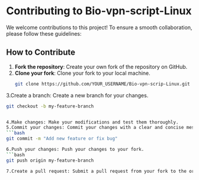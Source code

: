 # Contributing to Bio-vpn-script-Linux

We welcome contributions to this project! To ensure a smooth collaboration, please follow these guidelines:

## How to Contribute

1. **Fork the repository**: Create your own fork of the repository on GitHub.
2. **Clone your fork**: Clone your fork to your local machine.
   ```bash
   git clone https://github.com/YOUR_USERNAME/Bio-vpn-scrip-Linux.git

3.Create a branch: Create a new branch for your changes.
   ```bash
   git checkout -b my-feature-branch


4.Make changes: Make your modifications and test them thoroughly.
5.Commit your changes: Commit your changes with a clear and concise message.
  ```bash
  git commit -m "Add new feature or fix bug"

6.Push your changes: Push your changes to your fork.
   ```bash
   git push origin my-feature-branch

7.Create a pull request: Submit a pull request from your fork to the original repository.





